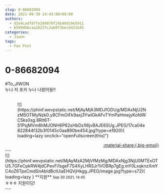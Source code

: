 ```yaml
---
slug: 0-86682094
date: 2021-09-30 14:43:08+09:00
authors:
  - d2e4cadf87fe204870f24b49dc0e5911
  - 6599dbbcaa26237c2ab0f3becb421b45
categories:
  - Jiwon
tags:
  - Fan Post
---
```


# 0-86682094

<div class="post-container" markdown="1">
<div class="content-container md-sidebar__scrollwrap" markdown="1">

\#To_JIWON<br>누나 저 포카 누나 나왔어용!!<br><br>
<figure markdown="1">
![](https://phinf.wevpstatic.net/MjAyMjA3MDJfODUg/MDAxNjU2NzM5OTMyNzk0.y8CFmOiFk9axj3YwlGkAFvTYmPaHmejyKofdWC5ks0sg.8RIt6T-S1PsjMVm8hMJONH6P62sHbDs1I6jvBAJE6SUg.JPEG/17ca04e822844f32b3f0145c0aa890be454.jpg?type=e1920){ loading=lazy onclick="openFullscreen(this)"}
</figure>


</div>
</div>

<div style="text-align: right;" markdown="1">
<a href="https://weverse.io/fromis9/fanpost/0-86682094" style="text-align: right;">:material-share:{.big-emoji}</a>
</div>
---

<div class="comments-container md-sidebar__scrollwrap" markdown="1">
<div class="comment" markdown="1">
<div class='id-container' markdown="1">
![](https://phinf.wevpstatic.net/MjAyMzA2MjVfMzMg/MDAxNjg3NjU0MTExOTU5.7GFeCpkRW4jdCPevFi1sgeF7S4XyLHRSJr1VOBRp7gEg.mY0LxqknzXmYC4oZ6TpxCmdSnAbldBctUiaEHQVjHkgg.JPEG/image.jpg?type=s72){ loading=lazy }
**<span class="artist">지원</span>** <small>Sep 30 2021, 14:45</small><br>
</div>
<div class='comment-body' markdown="1">
ㅎㅎㅎ 지원이닷!
</div>
</div>
</div>
---
